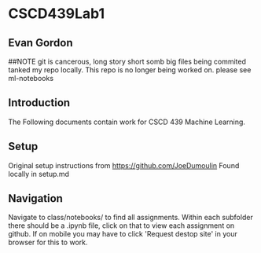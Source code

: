 # CSCD439Lab1
## Evan Gordon

##NOTE
git is cancerous, long story short somb big files being commited tanked my repo locally. This repo is no longer being worked on. please see ml-notebooks

## Introduction

The Following documents contain work for CSCD 439 Machine Learning.

## Setup

Original setup instructions from https://github.com/JoeDumoulin
Found locally in setup.md

## Navigation

Navigate to class/notebooks/ to find all assignments.
Within each subfolder there should be a .ipynb file, click on that to view each assignment on github. 
If on mobile you may have to click 'Request destop site' in your browser for this to work.
